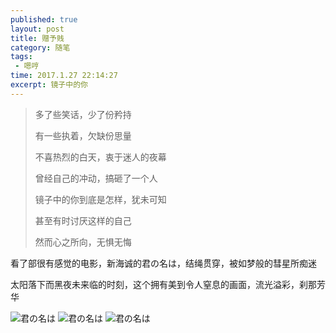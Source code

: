 ```yaml
---
published: true
layout: post
title: 赠予贱
category: 随笔
tags: 
 - 嗯哼
time: 2017.1.27 22:14:27
excerpt: 镜子中的你
---
```


> 多了些笑话，少了份矜持
> 
> 有一些执着，欠缺份思量
> 
> 不喜热烈的白天，衷于迷人的夜幕
> 
> 曾经自己的冲动，搞砸了一个人
> 
> 镜子中的你到底是怎样，犹未可知
> 
> 甚至有时讨厌这样的自己
> 
> 然而心之所向，无惧无悔



看了部很有感觉的电影，新海诚的君の名は，结绳贯穿，被如梦般的彗星所痴迷

太阳落下而黑夜未来临的时刻，这个拥有美到令人窒息的画面，流光溢彩，刹那芳华

![君の名は](http://fylder.github.io/img/your_name7.jpg)
![君の名は](http://fylder.github.io/img/your_name.jpg)
![君の名は](http://fylder.github.io/img/your_name2.jpg)
